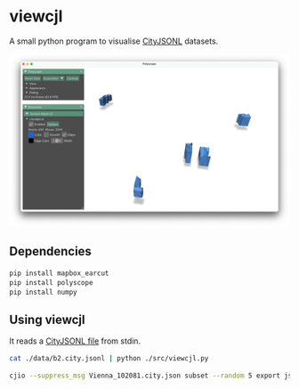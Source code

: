 # viewcjl

A small python program to visualise [CityJSONL](https://cityjson.org/cityjsonl) datasets.

![](demo.png)

## Dependencies

```bash
pip install mapbox_earcut
pip install polyscope
pip install numpy
```

## Using viewcjl

It reads a [CityJSONL file](https://cityjson.org/cityjsonl) from stdin.

```bash
cat ./data/b2.city.jsonl | python ./src/viewcjl.py
```

```bash
cjio --suppress_msg Vienna_102081.city.json subset --random 5 export jsonl stdout | python ./src/viewcjl.py
```


